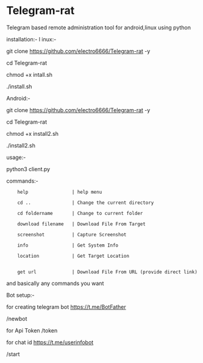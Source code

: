 # Telegram-rat
Telegram based remote administration tool for android,linux using python 


installation:-
l
inux:-

git clone https://github.com/electro6666/Telegram-rat -y


cd Telegram-rat


chmod +x intall.sh


./install.sh


Android:-

git clone https://github.com/electro6666/Telegram-rat -y


cd Telegram-rat


chmod +x install2.sh

./install2.sh




usage:-


python3 client.py

commands:-


        help                | help menu 
        
        cd ..               | Change the current directory
        
        cd foldername       | Change to current folder
        
        download filename   | Download File From Target
        
        screenshot          | Capture Screenshot
        
        info                | Get System Info
        
        location            | Get Target Location

        
        get url             | Download File From URL (provide direct link)
        


and basically any commands you want 

Bot setup:-

for creating telegram bot https://t.me/BotFather

/newbot

for Api Token /token

for chat id https://t.me/userinfobot

/start 






        
